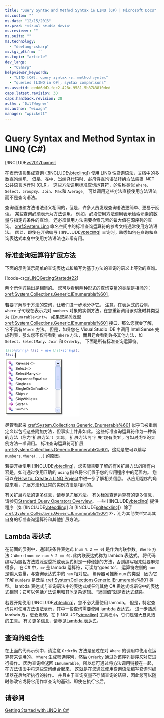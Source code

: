 ```yaml
---
title: "Query Syntax and Method Syntax in LINQ (C#) | Microsoft Docs"
ms.custom: ""
ms.date: "12/15/2016"
ms.prod: "visual-studio-dev14"
ms.reviewer: ""
ms.suite: ""
ms.technology: 
  - "devlang-csharp"
ms.tgt_pltfrm: ""
ms.topic: "article"
dev_langs: 
  - "CSharp"
helpviewer_keywords: 
  - "LINQ [C#], query syntax vs. method syntax"
  - "queries [LINQ in C#], syntax comparisons"
ms.assetid: eedd6dd9-fec2-428c-9581-5b8783810ded
caps.latest.revision: 30
caps.handback.revision: 28
author: "BillWagner"
ms.author: "wiwagn"
manager: "wpickett"
---
```

# Query Syntax and Method Syntax in LINQ (C#)
[!INCLUDE[vs2017banner](../../../../csharp/includes/vs2017banner.md)]

在表示语言集成查询 \([!INCLUDE[vbteclinq](../../../../csharp/includes/vbteclinq_md.md)]\) 使用 LINQ 性查询语法，文档中的多数查询编写。  但是，在中，当编译代码时，必须将查询语法转换方法需要 .NET 公共语言运行时 \(CLR\)。  这些方法调用标准查询运算符，的名称类似 `Where`、`Select`、`GroupBy`、`Join`、`Max`和 `Average`。  可以调用这些方法直接使用方法语法而不是查询语法。  
  
 查询语法和方法语法语义相同的，但是，许多人员发现查询语法更简单、更易于阅读。  某些查询必须表示为方法调用。  例如，必须使用方法调用表示检索元素的数量与指定的条件的查询。  还必须使用方法需要检索元素的最大值在源序列的查询。  <xref:System.Linq> 命名空间中的标准查询运算符的参考文档通常使用方法语法。  因此，即使在开始编写 [!INCLUDE[vbteclinq](../../../../csharp/includes/vbteclinq_md.md)] 查询时，熟悉如何在查询和查询表达式本身中使用方法语法也非常有用。  
  
## 标准查询运算符扩展方法  
 下面的示例演示简单的查询表达式和编写为基于方法的查询的语义上等效的查询。  
  
 [!code-cs[csLINQGettingStarted#22](../../../../csharp/programming-guide/concepts/linq/codesnippet/CSharp/query-syntax-and-method-syntax-in-linq_1.cs)]  
  
 两个示例的输出是相同的。  您可以看到两种形式的查询变量的类型是相同的：<xref:System.Collections.Generic.IEnumerable%601>。  
  
 若要了解基于方法的查询，让我们进一步地分析它。  注意，在表达式的右侧，`where` 子句现在表示为对 `numbers` 对象的实例方法，在您重新调用该对象时其类型为 `IEnumerable<int>`。  如果您熟悉泛型 <xref:System.Collections.Generic.IEnumerable%601> 接口，那么您就会了解，它不具有 `Where` 方法。  但是，如果您在 Visual Studio IDE 中调用 IntelliSense 完成列表，那么您不仅将看到 `Where` 方法，而且还会看到许多其他方法，如 `Select`、`SelectMany`、`Join` 和 `Orderby`。  下面是所有标准查询运算符。  
  
 ![Intellisense 中的标准查询运算符](../../../../csharp/programming-guide/concepts/linq/media/standardqueryops.png "StandardQueryOps")  
  
 尽管看起来 <xref:System.Collections.Generic.IEnumerable%601> 似乎已被重新定义以包括这些附加方法，但事实上并非如此。  这些标准查询运算符作为一种新的方法（称为“扩展方法”）实现。  扩展方法可“扩展”现有类型；可如对类型的实例方法一样调用。  标准查询运算符可扩展 <xref:System.Collections.Generic.IEnumerable%601>，这就是您可以编写 `numbers.Where(...)` 的原因。  
  
 若要开始使用 [!INCLUDE[vbteclinq](../../../../csharp/includes/vbteclinq_md.md)]，您实际需要了解的有关扩展方法的所有内容是，如何通过使用正确的 `using` 指令将它们置于您的应用程序中的范围内。  您可以在[How to: Create a LINQ Project](../Topic/How%20to:%20Create%20a%20LINQ%20Project.md)中进一步了解相关信息。  从应用程序的角度来看，扩展方法和正常的实例方法是相同的。  
  
 有关扩展方法的更多信息，请参见[扩展方法](../../../../csharp/programming-guide/classes-and-structs/extension-methods.md)。  有关标准查询运算符的更多信息，请参见[Standard Query Operators Overview](../../../../visual-basic/programming-guide/concepts/linq/standard-query-operators-overview.md)。  一些 [!INCLUDE[vbteclinq](../../../../csharp/includes/vbteclinq_md.md)] 提供程序（如 [!INCLUDE[vbtecdlinq](../../../../csharp/language-reference/keywords/includes/vbtecdlinq_md.md)] 和 [!INCLUDE[sqltecxlinq](../../../../csharp/programming-guide/concepts/linq/includes/sqltecxlinq_md.md)]）除了 <xref:System.Collections.Generic.IEnumerable%601> 外，还为其他类型实现其自身的标准查询运算符和其他扩展方法。  
  
## Lambda 表达式  
 在前面的示例中，通知该条件表达式 \(`num % 2 == 0`\) 是作为内联参数。`Where` 方法：`Where(num => num % 2 == 0).`此内联表达式称为 lambda 表达式。  将代码编写为匿名方法或泛型委托或表达式树是一种便捷的方法，否则编写起来就要麻烦得多。  在 C\# 中，`=>` 是 lambda 运算符，可读为“goes to”。  运算符左侧的 `num` 是输入变量，与查询表达式中的 `num` 相对应。  编译器可推断 `num` 的类型，因为它了解 `numbers` 是泛型 <xref:System.Collections.Generic.IEnumerable%601> 类型。  lambda 表达式与查询语法中的表达式或任何其他 C\# 表达式或语句中的表达式相同；它可以包括方法调用和其他复杂逻辑。  “返回值”就是表达式结果。  
  
 若要开始使用 [!INCLUDE[vbteclinq](../../../../csharp/includes/vbteclinq_md.md)]，您不必大量使用 lambda。  但是，特定查询只可使用方法语法表示，其中一些查询需要使用 lambda 表达式。  进一步熟悉 lambda 后，您会发现，在 [!INCLUDE[vbteclinq](../../../../csharp/includes/vbteclinq_md.md)] 工具栏中，它们是强大且灵活的工具。  有关更多信息，请参见[Lambda 表达式](../../../../csharp/programming-guide/statements-expressions-operators/lambda-expressions.md)。  
  
## 查询的组合性  
 在上面的代码示例中，请注意 `OrderBy` 方法是通过在对 `Where` 的调用中使用点运算符来调用的。  `Where` 生成筛选序列，然后 `Orderby` 通过对该序列排序来对它进行操作。  因为查询会返回 `IEnumerable`，所以您可通过将方法调用链接在一起，在方法语法中将这些查询组合起来。  这就是在您通过使用查询语法编写查询时编译器在后台所执行的操作。  并且由于查询变量不存储查询的结果，因此您可以随时修改它或将它用作新查询的基础，即使在执行它后。  
  
## 请参阅  
 [Getting Started with LINQ in C\#](../../../../csharp/programming-guide/concepts/linq/getting-started-with-linq.md)